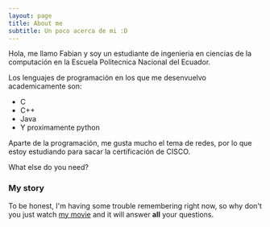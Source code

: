 ```yaml
---
layout: page
title: About me
subtitle: Un poco acerca de mi :D
---
```


Hola, me llamo Fabian y soy un estudiante de ingenieria en ciencias de la computación
en la Escuela Politecnica Nacional del Ecuador.

Los lenguajes de programación en los que me desenvuelvo academicamente son:


- C
- C++
- Java
- Y proximamente python

Aparte de la programación, me gusta mucho el tema de redes, por lo que estoy estudiando para
sacar la certificación de CISCO.




What else do you need?

### My story

To be honest, I'm having some trouble remembering right now, so why don't you just watch [my movie](https://en.wikipedia.org/wiki/The_Princess_Bride_%28film%29) and it will answer **all** your questions.
